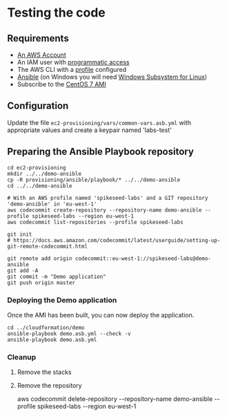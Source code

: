 # Testing the code

## Requirements

- [An AWS Account](https://aws.amazon.com/account/)
- An IAM user with [programmatic access](https://docs.aws.amazon.com/IAM/latest/UserGuide/id_credentials_access-keys.html)
- The AWS CLI with a [profile](https://docs.aws.amazon.com/cli/latest/userguide/cli-configure-profiles.html) configured
- [Ansible](https://docs.ansible.com/ansible/latest/installation_guide/intro_installation.html) (on Windows you will need [Windows Subsystem for Linux](https://docs.microsoft.com/en-us/windows/wsl/install-win10))
- Subscribe to the [CentOS 7 AMI](https://aws.amazon.com/marketplace/pp/B00O7WM7QW)

## Configuration

Update the file `ec2-provisioning/vars/common-vars.asb.yml` with appropriate values and create a keypair named 'labs-test'

## Preparing the Ansible Playbook repository

    cd ec2-provisioning
    mkdir ../../demo-ansible
    cp -R provisioning/ansible/playbook/* ../../demo-ansible
    cd ../../demo-ansible

    # With an AWS profile named 'spikeseed-labs' and a GIT repository 'demo-ansible' in 'eu-west-1'
    aws codecommit create-repository --repository-name demo-ansible --profile spikeseed-labs --region eu-west-1
    aws codecommit list-repositories --profile spikeseed-labs

    git init
    # https://docs.aws.amazon.com/codecommit/latest/userguide/setting-up-git-remote-codecommit.html

    git remote add origin codecommit::eu-west-1://spikeseed-labs@demo-ansible
    git add -A
    git commit -m "Demo application"
    git push origin master

### Deploying the Demo application

Once the AMI has been built, you can now deploy the application.

    cd ../cloudformation/demo
    ansible-playbook demo.asb.yml --check -v
    ansible-playbook demo.asb.yml

### Cleanup

1. Remove the stacks
2. Remove the repository

    aws codecommit delete-repository --repository-name demo-ansible --profile spikeseed-labs --region eu-west-1
